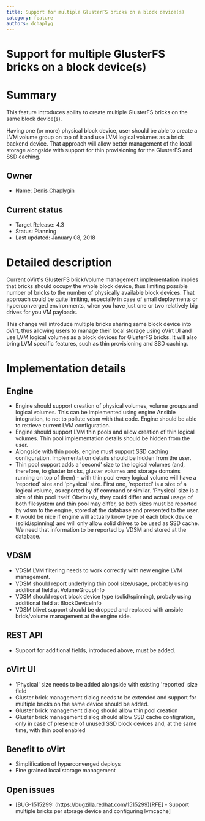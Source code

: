 ```yaml
---
title: Support for multiple GlusterFS bricks on a block device(s)
category: feature
authors: dchaplyg
---
```


# Support for multiple GlusterFS bricks on a block device(s)

# Summary

This feature introduces ability to create multiple GlusterFS bricks on the same block device(s).

Having one (or more) physical block device, user should be able to create a LVM volume group on top of it and use LVM logical volumes as a brick backend device. That approach will allow better management of the local storage alongside with support for thin provisioning for the GlusterFS and SSD caching.

## Owner

*   Name: [Denis Chaplygin](https://github.com/akashihi)

## Current status

*   Target Release: 4.3
*   Status: Planning
*   Last updated: January 08, 2018

# Detailed description

Current oVirt's GlusterFS brick/volume management implementation implies that bricks should occupy the whole block device, thus limiting possible number of bricks to the number of physically available block devices. That approach could be quite limiting, especially in case of small deployments or hyperconverged environments, when you have just one or two relatively big drives for you VM payloads.

This change will introduce multiple bricks sharing same block device into oVirt, thus allowing users to manage their local storage using oVirt UI and use LVM logical volumes as a block devices for GlusterFS bricks. It will also bring LVM specific features, such as thin provisioning and SSD caching.

# Implementation details

## Engine

* Engine should support creation of physical volumes, volume groups and logical volumes. This can be implemented using engine Ansible integration, to not to pollute vdsm with that code. Engine should be able to retrieve current LVM configuration.
* Engine should support LVM thin pools and allow creation of thin logical volumes. Thin pool implementation details should be hidden from the user.
* Alongside with thin pools, engine must support SSD caching configuration. Implementation details should be hidden from the user.
* Thin pool support adds a 'second' size to the logical volumes (and, therefore, to gluster bricks, gluster volumes and storage domains running on top of them) - with thin pool every logical volume will have a 'reported' size and 'physical' size. First one, 'reported' is a size of a logical volume, as reported by df command or similar. 'Physical' size is a size of thin pool itself. Obviously, they could differ and actual usage of both filesystem and thin pool may differ, so both sizes must be reported by vdsm to the engine, stored at the database and presented to the user.
* It would be nice if engine will actually know type of each block device (solid/spinning) and will only allow solid drives to be used as SSD cache. We need that information to be reported by VDSM and stored at the database.

## VDSM

* VDSM LVM filtering needs to work correctly with new engine LVM management.
* VDSM should report underlying thin pool size/usage, probably using additional field at VolumeGroupInfo
* VDSM should report block device type (solid/spinning), probaly using additional field at BlockDeviceInfo
* VDSM blivet support should be dropped and replaced with ansible brick/volume management at the engine side.

## REST API

* Support for additional fields, introduced above, must be added.

## oVirt UI

* 'Physical' size needs to be added alongside with existing 'reported' size field
* Gluster brick management dialog needs to be extended and support for multiple bricks on the same device should be added.
* Gluster brick management dialog should allow thin pool creation
* Gluster brick management dialog should allow SSD cache configration, only in case of presence of unused SSD block devices and, at the same time, with thin pool enabled

## Benefit to oVirt

* Simplification of hyperconverged deploys
* Fine grained local storage management

## Open issues

* [BUG-1515299: (https://bugzilla.redhat.com/1515299)[RFE] - Support multiple bricks per storage device and configuring lvmcache]

